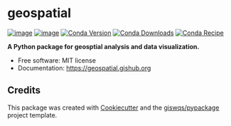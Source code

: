 # geospatial

[![image](https://img.shields.io/pypi/v/geospatial.svg)](https://pypi.python.org/pypi/geospatial)
[![image](https://pepy.tech/badge/geospatial)](https://pepy.tech/project/geospatial)
[![Conda Version](https://img.shields.io/conda/vn/conda-forge/geospatial.svg)](https://anaconda.org/conda-forge/geospatial)
[![Conda Downloads](https://img.shields.io/conda/dn/conda-forge/geospatial.svg)](https://anaconda.org/conda-forge/geospatial)
[![Conda Recipe](https://img.shields.io/badge/recipe-geospatial-green.svg)](https://github.com/conda-forge/geospatial-feedstock)

**A Python package for geosptial analysis and data visualization.**

-   Free software: MIT license
-   Documentation: https://geospatial.gishub.org

## Credits

This package was created with [Cookiecutter](https://github.com/cookiecutter/cookiecutter) and the [giswqs/pypackage](https://github.com/giswqs/pypackage) project template.
